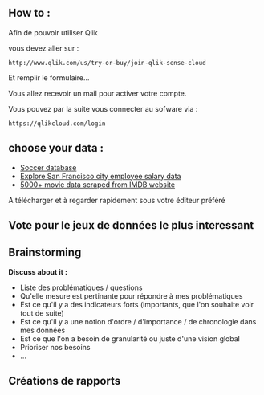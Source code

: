## How to :

Afin de pouvoir utiliser Qlik

vous devez aller sur : 

``` 
http://www.qlik.com/us/try-or-buy/join-qlik-sense-cloud
```

Et remplir le formulaire...

Vous allez recevoir un mail pour activer votre compte.

Vous pouvez par la suite vous connecter au sofware via : 

```
https://qlikcloud.com/login
```

## choose your data :

- [Soccer database](https://www.kaggle.com/hugomathien/soccer)
- [Explore San Francisco city employee salary data](https://www.kaggle.com/kaggle/sf-salaries)
- [5000+ movie data scraped from IMDB website](https://www.kaggle.com/deepmatrix/imdb-5000-movie-dataset)

A télécharger et à regarder rapidement sous votre éditeur préféré

## Vote pour le jeux de données le plus interessant

## Brainstorming

**Discuss about it :**

- Liste des problématiques / questions
- Qu'elle mesure est pertinante pour répondre à mes problématiques
- Est ce qu'il y a des indicateurs forts (importants, que l'on souhaite voir tout de suite)
- Est ce qu'il y a une notion d'ordre / d'importance / de chronologie dans mes données
- Est ce que l'on a besoin de granularité ou juste d'une vision global
- Prioriser nos besoins
- ...

## Créations de rapports


